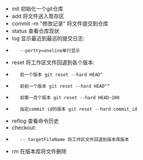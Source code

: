 * init 初始化一个git仓库  
* add 将文件送入暂存区  
* commit -m "修改记录" 将文件提交到仓库  
* status 查看仓库现状  
* log 显示最近到最远的提交日志:  
*        --pertty=oneline单行显示  
* reset 将工作区文件回退到各个版本:  
*        前一个版本 git reset --hard HEAD^  
*        前前一个版本 git reset --hard HEAD^^  
*        前第一百个版本 git reset --hard HEAD~100  
*        指定commit id的版本 git reset --hard commit_id  
* reflog 查看命令历史  
* checkout:  
*        -- targetFileName 将工作区文件回退到版本库版本  
* rm 在版本库将文件删除  
